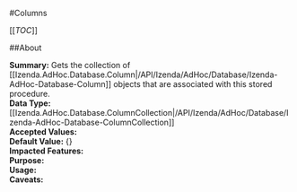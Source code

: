#Columns

[[_TOC_]]

##About

**Summary:** Gets the collection of [[Izenda.AdHoc.Database.Column|/API/Izenda/AdHoc/Database/Izenda-AdHoc-Database-Column]] objects that are associated with this stored procedure.  
**Data Type:** [[Izenda.AdHoc.Database.ColumnCollection|/API/Izenda/AdHoc/Database/Izenda-AdHoc-Database-ColumnCollection]]  
**Accepted Values:**   
**Default Value:** {}  
**Impacted Features:**   
**Purpose:**   
**Usage:**   
**Caveats:**   

